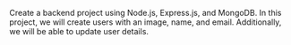 Create a backend project using Node.js, Express.js, and MongoDB. In this project, we will create users with an image, name, and email. Additionally, we will be able to update user details.
